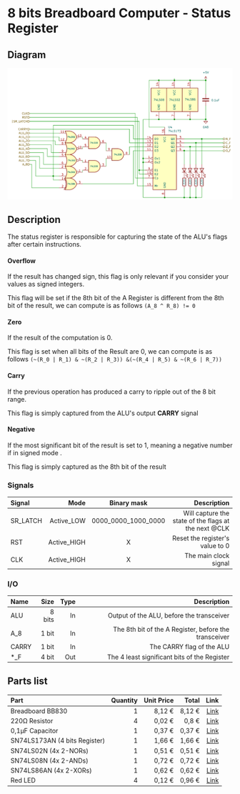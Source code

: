 # 8 bits Breadboard Computer - Status Register

## Diagram
<img src="schematics/status_register.png">

## Description
The status register is responsible for capturing the state of the ALU's flags after certain instructions.
#### Overflow
If the result has changed sign, this flag is only relevant if you consider your values as signed integers.

This flag will be set if the 8th bit of the A Register is different from the 8th bit of the result, we can compute is as follows ``(A_8 ^ R_8) != 0``

#### Zero 
If the result of the computation is 0.

This flag is set when all bits of the Result are 0, we can compute is as follows ``(~(R_0 | R_1) & ~(R_2 | R_3)) &(~(R_4 | R_5) & ~(R_6 | R_7))``
#### Carry 
If the previous operation has produced a carry to ripple out of the 8 bit range.

This flag is simply captured from the ALU's output **CARRY** signal

#### Negative 
If the most significant bit of the result is set to 1, meaning a negative number if in signed mode .

This flag is simply captured as the 8th bit of the result 

### Signals
| Signal   |        Mode |     Binary mask     |                                          Description |
|:---------|------------:|:-------------------:|-----------------------------------------------------:|
| SR_LATCH |  Active_LOW | 0000_0000_1000_0000 | Will capture the state of the flags at the next @CLK |
| RST      | Active_HIGH |          X          |                      Reset the register's value to 0 |
| CLK      | Active_HIGH |          X          |                                The main clock signal |

### I/O
| Name  |   Size | Type |                                            Description |
|:------|-------:|-----:|-------------------------------------------------------:|
| ALU   | 8 bits |   In |              Output of the ALU, before the transceiver |
| A_8   |  1 bit |   In |  The 8th bit of the A Register, before the transceiver |
| CARRY |  1 bit |   In |                              The CARRY flag of the ALU |
| *_F   |  4 bit |  Out |           The 4 least significant bits of the Register |

## Parts list

| Part                                   | Quantity | Unit Price |  Total |                                                                                                                                                                                                                                                                                                                                                                                                                                                                                                                                                                                                                                           Link |
|:---------------------------------------|---------:|-----------:|-------:|-----------------------------------------------------------------------------------------------------------------------------------------------------------------------------------------------------------------------------------------------------------------------------------------------------------------------------------------------------------------------------------------------------------------------------------------------------------------------------------------------------------------------------------------------------------------------------------------------------------------------------------------------:|
| Breadboard BB830                       |        1 |     8,12 € | 8,12 € |                                                                                                                                                                                                                                                                                                                                                                                                                                                                                                                                   [Link](https://www.mouser.fr/ProductDetail/BusBoard-Prototype-Systems/BB830?qs=VEfmQw3KOauhPeTwYxNCaA%3D%3D) |
| 220Ω Resistor                          |        4 |     0,02 € |  0,8 € |                                                                                                                                                                                                                                                                                                                                                                                                                                                                                                                                           [Link](https://www.mouser.fr/ProductDetail/YAGEO/CFR-25JT-52-220R?qs=KUIzHt%2Fe91lrctWTReofaw%3D%3D) |
| 0,1µF Capacitor                        |        1 |     0,37 € | 0,37 € |                                                                                                                                                                                                                                                                                                                                                                                                                                                                                                  [Link](https://www.mouser.fr/ProductDetail/Vishay-BC-Components/K104K15X7RF53H5G?qs=sGAEpiMZZMsh%252B1woXyUXj30ZYomYlxpXf%2Fk4SX%252BaKhs%3D) |
| SN74LS173AN (4 bits Register)          |        1 |     1,66 € | 1,66 € |                                                                                                                                                                                                                                                                                                                                                                                                                                                                                                                                      [Link](https://www.mouser.lu/ProductDetail/Texas-Instruments/SN74LS173AN?qs=nMmhAzRCgdAkY4Cck6ihbQ%3D%3D) |
| SN74LS02N (4x 2-NORs)                  |        1 |     0,51 € | 0,51 € |                                                                                                                                                                                                                                                                                                                                                                                                                                                                                                                                    [Link](https://www.mouser.lu/ProductDetail/Texas-Instruments/SN74LS02N?qs=spW5eSrOWB4KM%252BpAgRke5g%3D%3D) |
| SN74LS08N (4x 2-ANDs)                  |        1 |     0,72 € | 0,72 € |                                                                                                                                                                                                                                                                                                                                                                                                                                                                                                                                        [Link](https://www.mouser.lu/ProductDetail/Texas-Instruments/SN74LS08N?qs=spW5eSrOWB4y5MjcKVGhlA%3D%3D) |
| SN74LS86AN (4x 2-XORs)                 |        1 |     0,62 € | 0,62 € |                                                                                                                                                                                                                                                                                                                                                                                                                                                                                                                                     [Link](https://www.mouser.lu/ProductDetail/Texas-Instruments/SN74LS86AN?qs=mTHRaKC2c7P%2FJtp1i2FCFw%3D%3D) |
| Red LED                                |        4 |     0,12 € | 0,96 € |                                                                                                                                                                                                                                                                                                                                                                                                                                                                                                                                             [Link](https://www.mouser.lu/ProductDetail/Lumex/SSL-LX5093IT?qs=z5hCOXTvo57cxO7p%252BvLJIw%3D%3D) |
